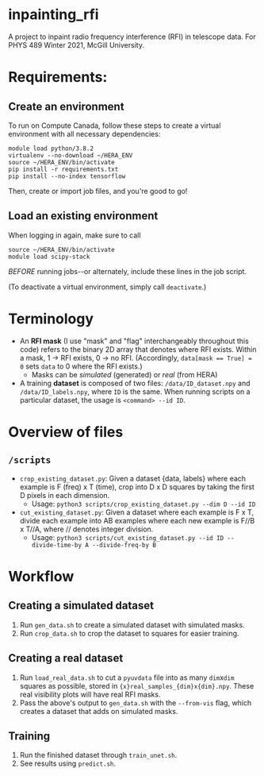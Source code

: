 # inpainting_rfi

A project to inpaint radio frequency interference (RFI) in telescope data. For PHYS 489 Winter 2021, McGill University.

# Requirements:

## Create an environment 

To run on Compute Canada, follow these steps to create a virtual environment with all necessary dependencies:
```
module load python/3.8.2
virtualenv --no-download ~/HERA_ENV
source ~/HERA_ENV/bin/activate
pip install -r requirements.txt
pip install --no-index tensorflow
```
Then, create or import job files, and you're good to go!

## Load an existing environment

When logging in again, make sure to call
```
source ~/HERA_ENV/bin/activate
module load scipy-stack
```
*BEFORE* running jobs--or alternately, include these lines in the job script.

(To deactivate a virtual environment, simply call `deactivate`.)

# Terminology

- An **RFI mask** (I use "mask" and "flag" interchangeably throughout this code) refers to the binary 2D array that denotes where RFI exists. Within a mask, 1 &rarr; RFI exists, 0 &rarr; no RFI. (Accordingly, `data[mask == True] = 0` sets `data` to 0 where the RFI exists.)
    - Masks can be *simulated* (generated) or *real* (from HERA)
- A training **dataset** is composed of two files: `/data/ID_dataset.npy` and `/data/ID_labels.npy`, where `ID` is the same. When running scripts on a particular dataset, the usage is `<command> --id ID`.

# Overview of files

## `/scripts`

- `crop_existing_dataset.py`: Given a dataset {data, labels} where each example is F (freq) x T (time), crop into D x D squares by taking the first D pixels in each dimension.
    - Usage: `python3 scripts/crop_existing_dataset.py --dim D --id ID`
- `cut_existing_dataset.py`: Given a dataset where each example is F x T, divide each example into AB examples where each new example is F//B x T//A, where // denotes integer division.
    - Usage: `python3 scripts/cut_existing_dataset.py --id ID --divide-time-by A --divide-freq-by B`

# Workflow

## Creating a simulated dataset

1. Run `gen_data.sh` to create a simulated dataset with simulated masks.
2. Run `crop_data.sh` to crop the dataset to squares for easier training.

## Creating a real dataset

1. Run `load_real_data.sh` to cut a `pyuvdata` file into as many `dim`x`dim` squares as possible, stored in `{x}real_samples_{dim}x{dim}.npy`. These real visibility plots will have real RFI masks.
2. Pass the above's output to `gen_data.sh` with the `--from-vis` flag, which creates a dataset that adds on simulated masks.

## Training

1. Run the finished dataset through `train_unet.sh`.
2. See results using `predict.sh`.